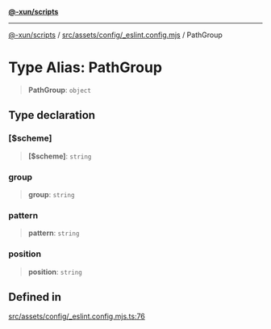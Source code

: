 [**@-xun/scripts**](../../../../../README.md)

***

[@-xun/scripts](../../../../../README.md) / [src/assets/config/\_eslint.config.mjs](../README.md) / PathGroup

# Type Alias: PathGroup

> **PathGroup**: `object`

## Type declaration

### \[$scheme\]

> **\[$scheme\]**: `string`

### group

> **group**: `string`

### pattern

> **pattern**: `string`

### position

> **position**: `string`

## Defined in

[src/assets/config/\_eslint.config.mjs.ts:76](https://github.com/Xunnamius/xscripts/blob/395ccb9751d5eb5067af3fe099bacae7d9b7a116/src/assets/config/_eslint.config.mjs.ts#L76)
